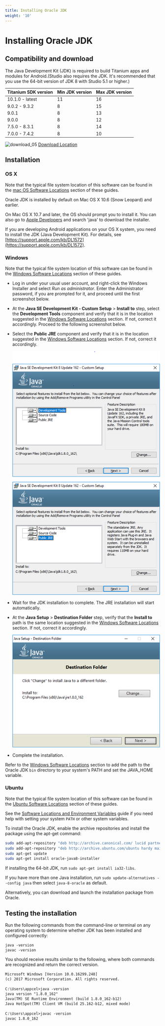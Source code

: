 ```yaml
---
title: Installing Oracle JDK
weight: '10'
---
```


# Installing Oracle JDK

## Compatibility and download

The Java Development Kit (JDK) is required to build Titanium apps and modules for Android.(Studio also requires the JDK. It's recommended that you use the 64-bit version of JDK 8 with Studio 5.1 or higher.)

| Titanium SDK version | Min JDK version | Max JDK version |
| --- | --- | --- |
| 10.1.0 - latest | 11 | 16 |
| 9.0.2 - 9.3.2 | 8 | 15 |
| 9.0.1 | 8 | 13 |
| 9.0.0 | 8 | 12 |
| 7.5.0 - 8.3.1 | 8 | 14 |
| 7.0.0 - 7.4.2 | 8 | 10 |

![download_05](/images/guide/download/attachments/29004836/download_05.png) [Download Location](http://www.oracle.com/technetwork/java/javase/downloads/index.html)

## Installation

### OS X

Note that the typical file system location of this software can be found in the [mac OS Software Locations](/guide/Titanium_SDK/Titanium_SDK_Getting_Started/Installation_and_Configuration/Software_Locations_and_Environment_Variables/#macos-software-locations) section of these guides.

Oracle JDK is installed by default on Mac OS X 10.6 (Snow Leopard) and earlier.

On Mac OS X 10.7 and later, the OS should prompt you to install it. You can also go to [Apple Developers](https://developer.apple.com/downloads/) and search 'java' to download the installer.

If you are developing Android applications on your OS X system, you need to install the JDK (Java Development Kit). For details, see [https://support.apple.com/kb/DL1572](https://support.apple.com/kb/DL1572).

### Windows

Note that the typical file system location of this software can be found in the [Windows Software Locations](/guide/Titanium_SDK/Titanium_SDK_Getting_Started/Installation_and_Configuration/Software_Locations_and_Environment_Variables/#windows-software-locations) section of these guides.

* Log in under your usual user account, and right-click the Windows Installer and select _Run as administrator_. Enter the Administrator password, if you are prompted for it, and proceed until the first screenshot below.

* At the **Java SE Development Kit - Custom Setup** > **Install to** step, select the **Development Tools** component and verify that it is in the location suggested in the [Windows Software Locations](/guide/Titanium_SDK/Titanium_SDK_Getting_Started/Installation_and_Configuration/Software_Locations_and_Environment_Variables/#windows-software-locations) section. If not, correct it accordingly. Proceed to the following screenshot below.

* Select the **Public JRE** component and verify that it is in the location suggested in the [Windows Software Locations](/guide/Titanium_SDK/Titanium_SDK_Getting_Started/Installation_and_Configuration/Software_Locations_and_Environment_Variables/#windows-software-locations) section. If not, correct it accordingly.

    ![jdk8-install-01](./jdk8-install-01.png)

    ![jdk8-install-02](./jdk8-install-02.png)

* Wait for the JDK installation to complete. The JRE installation will start automatically.

* At the **Java Setup** > **Destination Folder** step, verify that the **Install to** path is the same location suggested in the [Windows Software Locations](/guide/Titanium_SDK/Titanium_SDK_Getting_Started/Installation_and_Configuration/Software_Locations_and_Environment_Variables/#windows-software-locations) section. If not, correct it accordingly.

    ![jdk8-install-03](./jdk8-install-03.png)

* Complete the installation.

Refer to the [Windows Software Locations](/guide/Titanium_SDK/Titanium_SDK_Getting_Started/Installation_and_Configuration/Software_Locations_and_Environment_Variables/#windows-software-locations) section to add the path to the Oracle JDK `bin` directory to your system's PATH and set the JAVA\_HOME variable.

### Ubuntu

Note that the typical file system location of this software can be found in the [Ubuntu Software Locations](/guide/Titanium_SDK/Titanium_SDK_Getting_Started/Installation_and_Configuration/Software_Locations_and_Environment_Variables/#ubuntu-software-locations) section of these guides.

See the [Software Locations and Environment Variables](/guide/Titanium_SDK/Titanium_SDK_Getting_Started/Installation_and_Configuration/Software_Locations_and_Environment_Variables/) guide if you need help with setting your system `PATH` or other system variables.

To install the Oracle JDK, enable the archive repositories and install the package using the apt-get command:

```bash
sudo add-apt-repository "deb http://archive.canonical.com/ lucid partner"
sudo add-apt-repository "deb http://archive.ubuntu.com/ubuntu hardy main multiverse"
sudo apt-get update
sudo apt-get install oracle-java8-installer
```

If installing the 64-bit JDK, run `sudo apt-get install ia32-libs`.

If you have more than one Java installation, run `sudo update-alternatives --config java` then select `java-8-oracle` as default.

Alternatively, you can download and launch the installation package from Oracle.

## Testing the installation

Run the following commands from the command-line or terminal on any operating system to determine whether JDK has been installed and configured correctly:

```
java -version
javac -version
```

You should receive results similar to the following, where both commands are recognized and return the correct version.

```
Microsoft Windows [Version 10.0.16299.248]
(c) 2017 Microsoft Corporation. All rights reserved.

C:\Users\appcel>java -version
java version "1.8.0_162"
Java(TM) SE Runtime Environment (build 1.8.0_162-b12)
Java HotSpot(TM) Client VM (build 25.162-b12, mixed mode)

C:\Users\appcel>javac -version
javac 1.8.0_162
```
